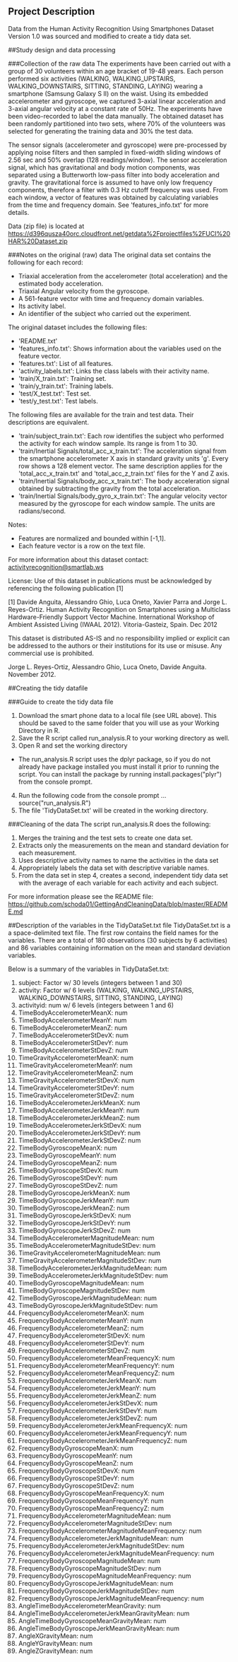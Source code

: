 ## Project Description
Data from the Human Activity Recognition Using Smartphones Dataset
Version 1.0 was sourced and modified to create a tidy data set.

##Study design and data processing

###Collection of the raw data
The experiments have been carried out with a group of 30 volunteers within an age bracket of 19-48 years. Each person performed six activities (WALKING, WALKING_UPSTAIRS, WALKING_DOWNSTAIRS, SITTING, STANDING, LAYING) wearing a smartphone (Samsung Galaxy S II) on the waist. Using its embedded accelerometer and gyroscope, we captured 3-axial linear acceleration and 3-axial angular velocity at a constant rate of 50Hz. The experiments have been video-recorded to label the data manually. The obtained dataset has been randomly partitioned into two sets, where 70% of the volunteers was selected for generating the training data and 30% the test data. 

The sensor signals (accelerometer and gyroscope) were pre-processed by applying noise filters and then sampled in fixed-width sliding windows of 2.56 sec and 50% overlap (128 readings/window). The sensor acceleration signal, which has gravitational and body motion components, was separated using a Butterworth low-pass filter into body acceleration and gravity. The gravitational force is assumed to have only low frequency components, therefore a filter with 0.3 Hz cutoff frequency was used. From each window, a vector of features was obtained by calculating variables from the time and frequency domain. See 'features_info.txt' for more details.

Data (zip file) is located at https://d396qusza40orc.cloudfront.net/getdata%2Fprojectfiles%2FUCI%20HAR%20Dataset.zip

###Notes on the original (raw) data 
The original data set contains the following for each record:
- Triaxial acceleration from the accelerometer (total acceleration) and the estimated body acceleration.
- Triaxial Angular velocity from the gyroscope. 
- A 561-feature vector with time and frequency domain variables. 
- Its activity label. 
- An identifier of the subject who carried out the experiment.

The original dataset includes the following files:
 - 'README.txt'
 - 'features_info.txt': Shows information about the variables used on the feature vector.
 - 'features.txt': List of all features.
 - 'activity_labels.txt': Links the class labels with their activity name.
 - 'train/X_train.txt': Training set.
 - 'train/y_train.txt': Training labels.
 - 'test/X_test.txt': Test set.
 - 'test/y_test.txt': Test labels.

The following files are available for the train and test data. Their descriptions are equivalent. 
 - 'train/subject_train.txt': Each row identifies the subject who performed the activity for each window sample. Its range is from 1 to 30. 
 - 'train/Inertial Signals/total_acc_x_train.txt': The acceleration signal from the smartphone accelerometer X axis in standard gravity units 'g'. Every row shows a 128 element vector. The same description applies for the 'total_acc_x_train.txt' and 'total_acc_z_train.txt' files for the Y and Z axis. 
 - 'train/Inertial Signals/body_acc_x_train.txt': The body acceleration signal obtained by subtracting the gravity from the total acceleration. 
 - 'train/Inertial Signals/body_gyro_x_train.txt': The angular velocity vector measured by the gyroscope for each window sample. The units are radians/second. 

Notes: 
 - Features are normalized and bounded within [-1,1].
 - Each feature vector is a row on the text file.

For more information about this dataset contact: activityrecognition@smartlab.ws

License:
Use of this dataset in publications must be acknowledged by referencing the following publication [1] 

[1] Davide Anguita, Alessandro Ghio, Luca Oneto, Xavier Parra and Jorge L. Reyes-Ortiz. Human Activity Recognition on Smartphones using a Multiclass Hardware-Friendly Support Vector Machine. International Workshop of Ambient Assisted Living (IWAAL 2012). Vitoria-Gasteiz, Spain. Dec 2012

This dataset is distributed AS-IS and no responsibility implied or explicit can be addressed to the authors or their institutions for its use or misuse. Any commercial use is prohibited.

Jorge L. Reyes-Ortiz, Alessandro Ghio, Luca Oneto, Davide Anguita. November 2012.

##Creating the tidy datafile

###Guide to create the tidy data file
 1. Download the smart phone data to a local file (see URL above). This should be saved to the same folder that you will use as your Working Directory in R.
 2. Save the R script called run_analysis.R to your working directory as well.
 3. Open R and set the working directory
 - The run_analysis.R script uses the dplyr package, so if you do not already have package installed you must install it prior to running the script. You can install the package by running install.packages("plyr") from the console prompt.
 4. Run the following code from the console prompt ... source("run_analysis.R")
 5. The file 'TidyDataSet.txt' will be created in the working directory.

###Cleaning of the data
The script run_analysis.R does the following:
 1. Merges the training and the test sets to create one data set.
 2. Extracts only the measurements on the mean and standard deviation for each measurement. 
 3. Uses descriptive activity names to name the activities in the data set
 4. Appropriately labels the data set with descriptive variable names. 
 5. From the data set in step 4, creates a second, independent tidy data set with the average of each variable for each activity and each subject.

For more information please see the README file: https://github.com/schoda01/GettingAndCleaningData/blob/master/README.md

##Description of the variables in the TidyDataSet.txt file
TidyDataSet.txt is a a space-delimited text file. The first row contains the field names for the variables. There are a total of 180 observations (30 subjects by 6 activities) and 86 variables containing information on the mean and standard deviation variables.

Below is a summary of the variables in TidyDataSet.txt:
 1. subject: Factor w/ 30 levels (integers between 1 and 30)
 2. activity: Factor w/ 6 levels (WALKING, WALKING_UPSTAIRS, WALKING_DOWNSTAIRS, SITTING, STANDING, LAYING)
 3. activityid: num w/ 6 levels (integers between 1 and 6)
 4. TimeBodyAccelerometerMeanX: num
 5. TimeBodyAccelerometerMeanY: num
 6. TimeBodyAccelerometerMeanZ: num
 7. TimeBodyAccelerometerStDevX: num
 8. TimeBodyAccelerometerStDevY: num
 9. TimeBodyAccelerometerStDevZ: num
 10. TimeGravityAccelerometerMeanX: num
 11. TimeGravityAccelerometerMeanY: num
 12. TimeGravityAccelerometerMeanZ: num
 13. TimeGravityAccelerometerStDevX: num
 14. TimeGravityAccelerometerStDevY: num
 15. TimeGravityAccelerometerStDevZ: num
 16. TimeBodyAccelerometerJerkMeanX: num
 17. TimeBodyAccelerometerJerkMeanY: num
 18. TimeBodyAccelerometerJerkMeanZ: num
 19. TimeBodyAccelerometerJerkStDevX: num
 20. TimeBodyAccelerometerJerkStDevY: num
 21. TimeBodyAccelerometerJerkStDevZ: num
 22. TimeBodyGyroscopeMeanX: num
 23. TimeBodyGyroscopeMeanY: num
 24. TimeBodyGyroscopeMeanZ: num
 25. TimeBodyGyroscopeStDevX: num
 26. TimeBodyGyroscopeStDevY: num
 27. TimeBodyGyroscopeStDevZ: num
 28. TimeBodyGyroscopeJerkMeanX: num
 29. TimeBodyGyroscopeJerkMeanY: num
 30. TimeBodyGyroscopeJerkMeanZ: num
 31. TimeBodyGyroscopeJerkStDevX: num
 32. TimeBodyGyroscopeJerkStDevY: num
 33. TimeBodyGyroscopeJerkStDevZ: num
 34. TimeBodyAccelerometerMagnitudeMean: num
 35. TimeBodyAccelerometerMagnitudeStDev: num
 36. TimeGravityAccelerometerMagnitudeMean: num
 37. TimeGravityAccelerometerMagnitudeStDev: num
 38. TimeBodyAccelerometerJerkMagnitudeMean: num
 39. TimeBodyAccelerometerJerkMagnitudeStDev: num
 40. TimeBodyGyroscopeMagnitudeMean: num
 41. TimeBodyGyroscopeMagnitudeStDev: num
 42. TimeBodyGyroscopeJerkMagnitudeMean: num
 43. TimeBodyGyroscopeJerkMagnitudeStDev: num
 44. FrequencyBodyAccelerometerMeanX: num
 45. FrequencyBodyAccelerometerMeanY: num
 46. FrequencyBodyAccelerometerMeanZ: num
 47. FrequencyBodyAccelerometerStDevX: num
 48. FrequencyBodyAccelerometerStDevY: num
 49. FrequencyBodyAccelerometerStDevZ: num
 50. FrequencyBodyAccelerometerMeanFrequencyX: num
 51. FrequencyBodyAccelerometerMeanFrequencyY: num
 52. FrequencyBodyAccelerometerMeanFrequencyZ: num
 53. FrequencyBodyAccelerometerJerkMeanX: num
 54. FrequencyBodyAccelerometerJerkMeanY: num
 55. FrequencyBodyAccelerometerJerkMeanZ: num
 56. FrequencyBodyAccelerometerJerkStDevX: num
 57. FrequencyBodyAccelerometerJerkStDevY: num
 58. FrequencyBodyAccelerometerJerkStDevZ: num
 59. FrequencyBodyAccelerometerJerkMeanFrequencyX: num
 60. FrequencyBodyAccelerometerJerkMeanFrequencyY: num
 61. FrequencyBodyAccelerometerJerkMeanFrequencyZ: num
 62. FrequencyBodyGyroscopeMeanX: num
 63. FrequencyBodyGyroscopeMeanY: num
 64. FrequencyBodyGyroscopeMeanZ: num
 65. FrequencyBodyGyroscopeStDevX: num
 66. FrequencyBodyGyroscopeStDevY: num
 67. FrequencyBodyGyroscopeStDevZ: num
 68. FrequencyBodyGyroscopeMeanFrequencyX: num
 69. FrequencyBodyGyroscopeMeanFrequencyY: num
 70. FrequencyBodyGyroscopeMeanFrequencyZ: num
 71. FrequencyBodyAccelerometerMagnitudeMean: num
 72. FrequencyBodyAccelerometerMagnitudeStDev: num
 73. FrequencyBodyAccelerometerMagnitudeMeanFrequency: num
 74. FrequencyBodyAccelerometerJerkMagnitudeMean: num
 75. FrequencyBodyAccelerometerJerkMagnitudeStDev: num
 76. FrequencyBodyAccelerometerJerkMagnitudeMeanFrequency: num
 77. FrequencyBodyGyroscopeMagnitudeMean: num
 78. FrequencyBodyGyroscopeMagnitudeStDev: num
 79. FrequencyBodyGyroscopeMagnitudeMeanFrequency: num
 80. FrequencyBodyGyroscopeJerkMagnitudeMean: num
 81. FrequencyBodyGyroscopeJerkMagnitudeStDev: num
 82. FrequencyBodyGyroscopeJerkMagnitudeMeanFrequency: num
 83. AngleTimeBodyAccelerometerMeanGravity: num
 84. AngleTimeBodyAccelerometerJerkMeanGravityMean: num
 85. AngleTimeBodyGyroscopeMeanGravityMean: num
 86. AngleTimeBodyGyroscopeJerkMeanGravityMean: num
 87. AngleXGravityMean: num
 88. AngleYGravityMean: num
 89. AngleZGravityMean: num
